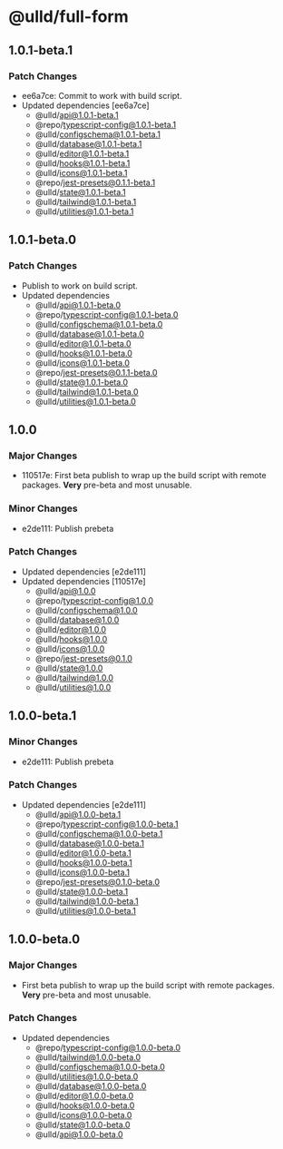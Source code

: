 # @ulld/full-form

## 1.0.1-beta.1

### Patch Changes

- ee6a7ce: Commit to work with build script.
- Updated dependencies [ee6a7ce]
  - @ulld/api@1.0.1-beta.1
  - @repo/typescript-config@1.0.1-beta.1
  - @ulld/configschema@1.0.1-beta.1
  - @ulld/database@1.0.1-beta.1
  - @ulld/editor@1.0.1-beta.1
  - @ulld/hooks@1.0.1-beta.1
  - @ulld/icons@1.0.1-beta.1
  - @repo/jest-presets@0.1.1-beta.1
  - @ulld/state@1.0.1-beta.1
  - @ulld/tailwind@1.0.1-beta.1
  - @ulld/utilities@1.0.1-beta.1

## 1.0.1-beta.0

### Patch Changes

- Publish to work on build script.
- Updated dependencies
  - @ulld/api@1.0.1-beta.0
  - @repo/typescript-config@1.0.1-beta.0
  - @ulld/configschema@1.0.1-beta.0
  - @ulld/database@1.0.1-beta.0
  - @ulld/editor@1.0.1-beta.0
  - @ulld/hooks@1.0.1-beta.0
  - @ulld/icons@1.0.1-beta.0
  - @repo/jest-presets@0.1.1-beta.0
  - @ulld/state@1.0.1-beta.0
  - @ulld/tailwind@1.0.1-beta.0
  - @ulld/utilities@1.0.1-beta.0

## 1.0.0

### Major Changes

- 110517e: First beta publish to wrap up the build script with remote packages. **Very** pre-beta and most unusable.

### Minor Changes

- e2de111: Publish prebeta

### Patch Changes

- Updated dependencies [e2de111]
- Updated dependencies [110517e]
  - @ulld/api@1.0.0
  - @repo/typescript-config@1.0.0
  - @ulld/configschema@1.0.0
  - @ulld/database@1.0.0
  - @ulld/editor@1.0.0
  - @ulld/hooks@1.0.0
  - @ulld/icons@1.0.0
  - @repo/jest-presets@0.1.0
  - @ulld/state@1.0.0
  - @ulld/tailwind@1.0.0
  - @ulld/utilities@1.0.0

## 1.0.0-beta.1

### Minor Changes

- e2de111: Publish prebeta

### Patch Changes

- Updated dependencies [e2de111]
  - @ulld/api@1.0.0-beta.1
  - @repo/typescript-config@1.0.0-beta.1
  - @ulld/configschema@1.0.0-beta.1
  - @ulld/database@1.0.0-beta.1
  - @ulld/editor@1.0.0-beta.1
  - @ulld/hooks@1.0.0-beta.1
  - @ulld/icons@1.0.0-beta.1
  - @repo/jest-presets@0.1.0-beta.0
  - @ulld/state@1.0.0-beta.1
  - @ulld/tailwind@1.0.0-beta.1
  - @ulld/utilities@1.0.0-beta.1

## 1.0.0-beta.0

### Major Changes

- First beta publish to wrap up the build script with remote packages. **Very** pre-beta and most unusable.

### Patch Changes

- Updated dependencies
  - @repo/typescript-config@1.0.0-beta.0
  - @ulld/tailwind@1.0.0-beta.0
  - @ulld/configschema@1.0.0-beta.0
  - @ulld/utilities@1.0.0-beta.0
  - @ulld/database@1.0.0-beta.0
  - @ulld/editor@1.0.0-beta.0
  - @ulld/hooks@1.0.0-beta.0
  - @ulld/icons@1.0.0-beta.0
  - @ulld/state@1.0.0-beta.0
  - @ulld/api@1.0.0-beta.0
